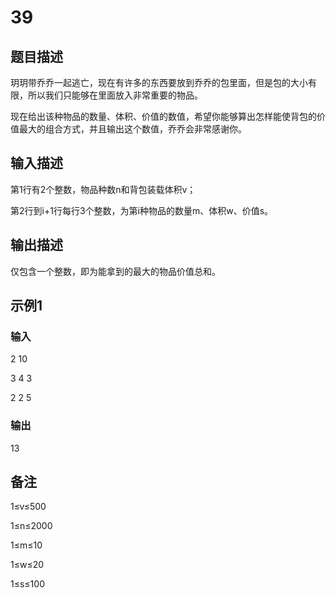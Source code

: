 # 39

## 题目描述

玥玥带乔乔一起逃亡，现在有许多的东西要放到乔乔的包里面，但是包的大小有限，所以我们只能够在里面放入非常重要的物品。

现在给出该种物品的数量、体积、价值的数值，希望你能够算出怎样能使背包的价值最大的组合方式，并且输出这个数值，乔乔会非常感谢你。

## 输入描述

第1行有2个整数，物品种数n和背包装载体积v；

第2行到i+1行每行3个整数，为第i种物品的数量m、体积w、价值s。

## 输出描述

仅包含一个整数，即为能拿到的最大的物品价值总和。

## 示例1

### 输入

2 10

3 4 3

2 2 5

### 输出

13

## 备注

1≤v≤500

1≤n≤2000

1≤m≤10

1≤w≤20

1≤s≤100

